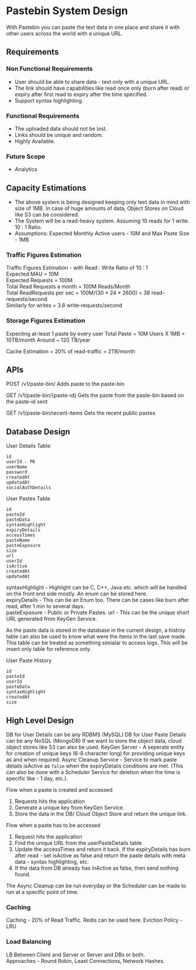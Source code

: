 # Pastebin System Design  
  
With Pastebin you can paste the text data in one place and share it with other users across the world with a unique URL. 

## Requirements 

### Non Functional Requirements 

- User should be able to share data - text only with a unique URL.
- The link should have capabilities like read once only (burn after read) or expiry after first read to expiry after the time specified.
- Support syntax highlighting. 

### Functional Requirements 

- The uploaded data should not be lost. 
- Links should be unique and random. 
- Highly Available. 

### Future Scope 

- Analytics 

## Capacity Estimations 

- The above system is being designed keeping only text data in mind with size of 1MB. In case of huge amounts of data, Object Stores on Cloud like S3 can be considered. 
- The System will be a read-heavy system. Assuming 10 reads for 1 write. 10 : 1 Ratio. 
- Assumptions: Expected Monthly Active users - 10M and Max Paste Size - 1MB


### Traffic Figures Estimation
Traffic Figures Estimation - with Read : Write Ratio of 10 : 1  
Expected MAU = 10M  
Expected Requests = 100M  
Total Read Requests a month = 100M Reads/Month  
Total ReadRequests per sec = 100M/(30 * 24 * 2600) = 38 read-requests/second  
Similarly for writes = 3.8 write-requests/second  

### Storage Figures Estimation
Expecting at-least 1 paste by every user
    Total Paste = 10M Users X 1MB = 10TB/month
    Around ~ 120 TB/year
    
Cache Estimation = 20% of read-traffic = 2TB/month
    
## APIs 

POST /v1/paste-bin/
Adds paste to the paste-bin

GET /v1/paste-bin/{paste-id}
Gets the paste from the paste-bin based on the paste-id sent

GET /v1/paste-bin/recent-items
Gets the recent public pastes

## Database Design 

User Details Table
```
id
userId - PK
userName
password
createdAt
updatedAt
socialAuthDetails
```

User Pastes Table 
```
id
pasteId
pasteData
syntaxHighlight
expiryDetails 
accessTimes
pasteName
pasteExposure 
size
url
userId
isActive
createdAt
updatedAt
```
    
syntaxHighlight - Highlight can be C, C++, Java etc. which will be handled on the front end side mostly. An enum can be stored here.  
expiryDetails - This can be an Enum too. There can be cases like burn after read, after 1 min to several days.  
pasteExposure - Public or Private Pastes.
url - This can be the unique short URL generated from KeyGen Service. 

As the paste data is stored in the database in the current design, a histroy table can also be used to know what were the items in the last save made. This table can be treated as something simialar to access logs. This will be insert only table for reference only. 

User Paste History
```
id
pasteId
userId
pasteData
syntaxHighlight
createdAt
size
```

## High Level Design

DB for User Details can be any RDBMS (MySQL)
DB for User Paste Details can be any NoSQL (MongoDB)
If we want to store the object data, cloud object stores like S3 can also be used. 
KeyGen Server - A seperate entity for creation of unique keys (6-8 character long) for providing unique keys as and when required. 
Async Cleanup Service - Service to mark paste details isActive as `false` when the expiryDetails conditions are met.
(This can also be done with a Scheduler Service for deletion when the time is specific like - 1 day, etc.).

Flow when a paste is created and accessed 
1. Requests hits the application 
2. Generate a unique key from KeyGen Service. 
3. Store the data in the DB/ Cloud Object Store and return the unique link. 

Flow when a paste has to be accessed
1. Request hits the application 
2. Find the unique URL from the userPasteDetails table 
3. Update the accessTimes and return it back. If the expiryDetails has burn after read - set isActive as false and return the paste details with meta data - syntax highlighting, etc. 
4. If the data from DB already has inActive as false, then send nothing found.

The Async Cleanup can be run everyday or the Scheduler can be made to run at a specific point of time. 

### Caching 
Caching - 20% of Read Traffic. Redis can be used here. 
Eviction Policy - LRU 

### Load Balancing
LB Between Client and Server or Server and DBs or both.  
Approaches - Round Robin, Least Connections, Network Hashes.   


   